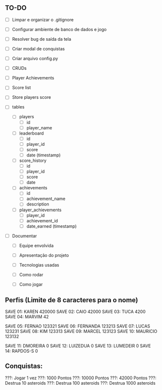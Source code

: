 ## TO-DO
- [ ] Limpar e organizar o .gitignore
- [ ] Configurar ambiente de banco de dados e jogo
- [ ] Resolver bug de saída da tela
- [ ] Criar modal de conquistas
- [ ] Criar arquivo config.py
- [ ] CRUDs
- [ ] Player Achievements
- [ ] Score list
- [ ] Store players score

- [ ] tables
  - [ ] players
    - [ ] id
    - [ ] player_name
  - [ ] leaderboard
    - [ ] id
    - [ ] player_id
    - [ ] score
    - [ ] date (timestamp)
  - [ ] score_history
    - [ ] id
    - [ ] player_id
    - [ ] score
    - [ ] date
  - [ ] achievements 
    - [ ] id
    - [ ] achievement_name
    - [ ] description
  - [ ] player_achievements
    - [ ] player_id
    - [ ] achievement_id
    - [ ] date_earned (timestamp)

- [ ] Documentar
  - [ ] Equipe envolvida
  - [ ] Apresentação do projeto
  - [ ] Tecnologias usadas
  - [ ] Como rodar
  - [ ] Como jogar


## Perfis (Limite de 8 caracteres para o nome)
SAVE 01: KAREN    420000
SAVE 02: CAIO     42000
SAVE 03: TUCA     4200
SAVE 04: MARVIM   42

SAVE 05: FERNAO   123321
SAVE 06: FERNANDA 123213
SAVE 07: LUCAS    123231
SAVE 08: KIM      123313
SAVE 09: MARCEL   123123
SAVE 10: MAURICIO 123132

SAVE 11: DMOREIRA 0
SAVE 12: LUIZEDUA 0
SAVE 13: LUMEDEIR 0
SAVE 14: RAPDOS-S 0

## Conquistas:
???: Jogar 1 vez
???: 1000 Pontos
???: 10000 Pontos
???: 42000 Pontos
???: Destrua 10 asteroids
???: Destrua 100 asteroids
???: Destrua 1000 asteroids
